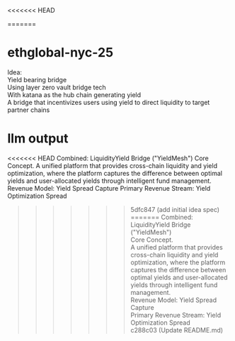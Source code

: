 <<<<<<< HEAD

=======
# ethglobal-nyc-25

Idea:   
Yield bearing bridge   
Using layer zero vault bridge tech   
With katana as the hub chain generating yield   
A bridge that incentivizes users using yield to direct liquidity to target partner chains    

# llm output 
<<<<<<< HEAD
Combined: LiquidityYield Bridge ("YieldMesh")
Core Concept. 
A unified platform that provides cross-chain liquidity and yield optimization, where the platform captures the difference between optimal yields and user-allocated yields through intelligent fund management.
Revenue Model: Yield Spread Capture
Primary Revenue Stream: Yield Optimization Spread
>>>>>>> 5dfc847 (add initial idea spec)
=======
Combined: LiquidityYield Bridge ("YieldMesh")     
Core Concept.     
A unified platform that provides cross-chain liquidity and yield optimization, where the platform captures the difference between optimal yields and user-allocated yields through intelligent fund management.     
Revenue Model: Yield Spread Capture     
Primary Revenue Stream: Yield Optimization Spread     
>>>>>>> c288c03 (Update README.md)
